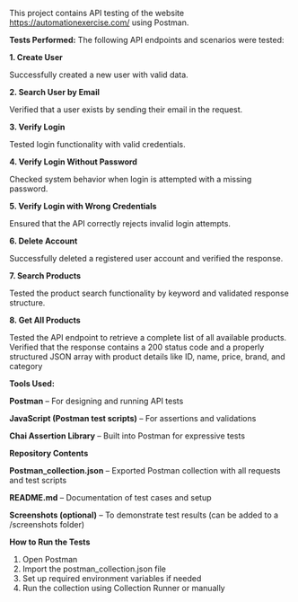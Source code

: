 This project contains API testing of the website https://automationexercise.com/ using Postman.

**Tests Performed:**
The following API endpoints and scenarios were tested:

**1. Create User**

Successfully created a new user with valid data.

**2. Search User by Email**

Verified that a user exists by sending their email in the request.

**3. Verify Login**

Tested login functionality with valid credentials.

**4. Verify Login Without Password**

Checked system behavior when login is attempted with a missing password.

**5. Verify Login with Wrong Credentials**

Ensured that the API correctly rejects invalid login attempts.

**6. Delete Account**

Successfully deleted a registered user account and verified the response.

**7. Search Products**

Tested the product search functionality by keyword and validated response structure.

**8. Get All Products**

Tested the API endpoint to retrieve a complete list of all available products. Verified that the response contains a 200 status code and a properly structured JSON array with product details like ID, name, price, brand, and category


**Tools Used:**

**Postman** – For designing and running API tests

**JavaScript (Postman test scripts)** – For assertions and validations

**Chai Assertion Library** – Built into Postman for expressive tests

**Repository Contents**

**Postman_collection.json** – Exported Postman collection with all requests and test scripts

**README.md** – Documentation of test cases and setup

**Screenshots (optional)** – To demonstrate test results (can be added to a /screenshots folder)

**How to Run the Tests**
1. Open Postman
2. Import the postman_collection.json file
3. Set up required environment variables if needed
4. Run the collection using Collection Runner or manually
